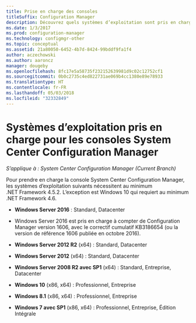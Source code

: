 ```yaml
---
title: Prise en charge des consoles
titleSuffix: Configuration Manager
description: Découvrez quels systèmes d’exploitation sont pris en charge par les consoles System Center Configuration Manager.
ms.date: 1/3/2017
ms.prod: configuration-manager
ms.technology: configmgr-other
ms.topic: conceptual
ms.assetid: 21a80050-6452-4b7d-8424-99bddf9fa1f4
author: aczechowski
ms.author: aaroncz
manager: dougeby
ms.openlocfilehash: 8fc17e5a58735f232152639981d9c02c12752cf1
ms.sourcegitcommit: 0b0c2735c4ed822731ae069b4cc1380e89e78933
ms.translationtype: HT
ms.contentlocale: fr-FR
ms.lasthandoff: 05/03/2018
ms.locfileid: "32332849"
---
```

# <a name="supported-operating-systems-for-system-center-configuration-manager-consoles"></a>Systèmes d’exploitation pris en charge pour les consoles System Center Configuration Manager

*S’applique à : System Center Configuration Manager (Current Branch)*


 Pour prendre en charge la console System Center Configuration Manager, les systèmes d’exploitation suivants nécessitent au minimum .NET Framework 4.5.2. L’exception est Windows 10 qui requiert au minimum .NET Framework 4.6.  

-   **Windows Server 2016** : Standard, Datacenter  
  - Windows Server 2016 est pris en charge à compter de Configuration Manager version 1606, avec le correctif cumulatif KB3186654 (ou la version de référence 1606 publiée en octobre 2016).  


-   **Windows Server 2012 R2** (x64) : Standard, Datacenter  

-   **Windows Server 2012** (x64) : Standard, Datacenter  

-   **Windows Server 2008 R2 avec SP1** (x64) : Standard, Entreprise, Datacenter  

-   **Windows 10** (x86, x64) : Professionnel, Entreprise  

-   **Windows 8.1** (x86, x64) : Professionnel, Entreprise  

<!---   **Windows 8** (x86, x64): Professional, Enterprise  -removed Jan 12,2018 sms505863-->

-   **Windows 7 avec SP1** (x86, x64) : Professionnel, Entreprise, Édition Intégrale  
